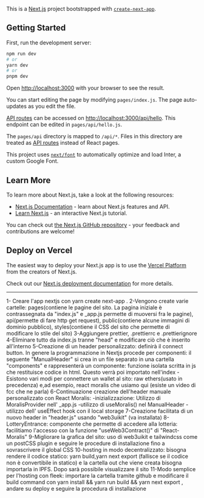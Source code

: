 This is a [Next.js](https://nextjs.org/) project bootstrapped with [`create-next-app`](https://github.com/vercel/next.js/tree/canary/packages/create-next-app).

## Getting Started

First, run the development server:

```bash
npm run dev
# or
yarn dev
# or
pnpm dev
```

Open [http://localhost:3000](http://localhost:3000) with your browser to see the result.

You can start editing the page by modifying `pages/index.js`. The page auto-updates as you edit the file.

[API routes](https://nextjs.org/docs/api-routes/introduction) can be accessed on [http://localhost:3000/api/hello](http://localhost:3000/api/hello). This endpoint can be edited in `pages/api/hello.js`.

The `pages/api` directory is mapped to `/api/*`. Files in this directory are treated as [API routes](https://nextjs.org/docs/api-routes/introduction) instead of React pages.

This project uses [`next/font`](https://nextjs.org/docs/basic-features/font-optimization) to automatically optimize and load Inter, a custom Google Font.

## Learn More

To learn more about Next.js, take a look at the following resources:

- [Next.js Documentation](https://nextjs.org/docs) - learn about Next.js features and API.
- [Learn Next.js](https://nextjs.org/learn) - an interactive Next.js tutorial.

You can check out [the Next.js GitHub repository](https://github.com/vercel/next.js/) - your feedback and contributions are welcome!

## Deploy on Vercel

The easiest way to deploy your Next.js app is to use the [Vercel Platform](https://vercel.com/new?utm_medium=default-template&filter=next.js&utm_source=create-next-app&utm_campaign=create-next-app-readme) from the creators of Next.js.

Check out our [Next.js deployment documentation](https://nextjs.org/docs/deployment) for more details.

---

1- Creare l'app nextjs con yarn create next-app .
2-Vengono create varie cartelle: pages(contiene le pagine del sito. La pagina iniziale è contrassegnata da "index.js" e \_app.js permette di muoversi fra le pagine),
api(permette di fare http get request), public(contiene alcune immagini di dominio pubblico), styles(contiene il CSS del sito che permette di modificare lo stile del sito)
3-Aggiungere prettier, .prettierrc e .prettierignore
4-Eliminare tutto da index.js tranne "head" e modificare ciò che è inserito all'interno
5-Creazione di un header personalizzato: definirà il connect button. In genere la programmazione in Nextjs procede per componenti: il seguente "ManualHeader" si crea in un file separato in una cartella "components" e rappresenterà un componente: funzione isolata scritta in js che restituisce codice in html. Questo verrà poi importato nell'index
-Esistono vari modi per connettere un wallet al sito: raw ethers(usato in precedenza) e,ad esempio, react moralis che usiamo qui (esiste un video di fcc che ne parla)
6-Continuazione creazione dell'header manuale personalizzato con React Moralis:
-inizializzazione: Utilizzo di MoralisProvider nell' _app.js
-utilizzo di useMoralis() nel ManualHeader
-utilizzo dell' useEffect hook con il local storage
7-Creazione facilitata di un nuovo header in "header.js" usando "web3uikit" (va installata)
8-LotteryEntrance: componente che permette di accedere alla lotteria: facilitiamo l'accesso con la funzione "useWeb3Contract()" di "React-Moralis"
9-Migliorare la grafica del sito: uso di web3uikit e tailwindcss come un postCSS plugin e seguire le procedure di installazione fino a sovrascrivere il global CSS
10-hosting in modo decentralizzato: bisogna rendere il codice statico: yarn build,yarn next export (fallisce se il codice non è convertibile in statico) e la cartella out che viene creata bisogna importarla in IPFS. Dopo sarà possibile visualizzare il sito
11-Modo semplice per l'hosting con fleek: importare la cartella tramite github e modificare il build command con yarn install && yarn run build && yarn next export , andare su deploy e seguire la procedura di installazione